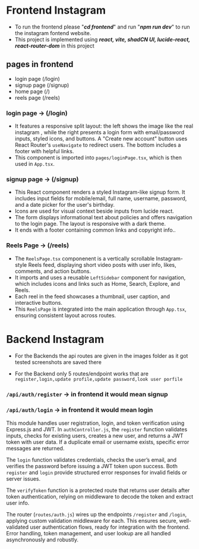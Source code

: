 # Frontend Instagram

- To run the frontend please "***cd frontend***" and run "***npm run dev***" to run the instagram fontend website.
- This project is implemented using ***react, vite, shadCN UI, lucide-react, react-router-dom*** in this project

## pages in frontend

- login page (/login)
- signup page (/signup)
- home page (/)
- reels page (/reels)

### login page -> (/login)

 - It features a responsive split layout: the left shows the image like the real instagram , while the right presents a login form with email/password inputs, styled icons, and buttons. A "Create new account" button uses React Router's `useNavigate` to redirect users. The bottom includes a footer with helpful links.  
- This component is imported into `pages/loginPage.tsx`, which is then used in `App.tsx`.

### signup page -> (/signup)

- This React component renders a styled Instagram-like signup form. It includes input fields for mobile/email, full name, username, password, and a date picker for the user's birthday. 
- Icons are used for visual context beside inputs from lucide react. 
- The form displays informational text about policies and offers navigation to the login page. The layout is responsive with a dark theme.
-  It ends with a footer containing common links and copyright info..


### Reels Page -> (/reels)

- The `ReelsPage.tsx` componenent is a vertically scrollable Instagram-style Reels feed, displaying short video posts with user info, likes, comments, and action buttons.
 - It imports and uses a reusable `LeftSidebar` component for navigation, which includes icons and links such as Home, Search, Explore, and Reels. 
-  Each reel in the feed showcases a thumbnail, user caption, and interactive buttons.  
 - This `ReelsPage` is integrated into the main application through `App.tsx`, ensuring consistent layout across routes.

# Backend Instagram

- For the Backends the api routes are given in the images folder as it got tested 
screenshots are saved there

- For the Backend only 5 routes/endpoint works that are `register,login,update profile,update password,look user porfile`

### `/api/auth/register`  -> in frontend it would mean signup


### `/api/auth/login`  -> in frontend it would mean login

This module handles user registration, login, and token verification using Express.js and JWT. In `authController.js`, the `register` function validates inputs, checks for existing users, creates a new user, and returns a JWT token with user data. If a duplicate email or username exists, specific error messages are returned.

The `login` function validates credentials, checks the user’s email, and verifies the password before issuing a JWT token upon success. Both `register` and `login` provide structured error responses for invalid fields or server issues.

The `verifyToken` function is a protected route that returns user details after token authentication, relying on middleware to decode the token and extract user info.

The router (`routes/auth.js`) wires up the endpoints `/register` and `/login`, applying custom validation middleware for each. This ensures secure, well-validated user authentication flows, ready for integration with the frontend. Error handling, token management, and user lookup are all handled asynchronously and robustly.

